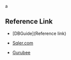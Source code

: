 a







## Reference Link

- [DBGuide](Reference link)

- [Sqler.com](http://www.sqler.com/)

- [Gurubee](http://gurubee.net/)


